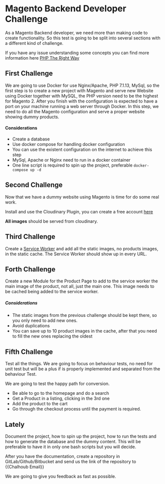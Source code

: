# Magento Backend Developer Challenge

As a Magento Backend developer, we need more than making code to create functionality. So this test is going to be split into several sections with a different kind of challenge.

If you have any issue understanding some concepts you can find more information here [PHP The Right Way](https://phptherightway.com/)


## First Challenge

We are going to use Docker for use Nginx/Apache, PHP 7.1.13, MySql, so the first step is to create a new project with Magento and serve new Website using Docker together with MySQL, the PHP version need to be the highest for Magento 2. After you finish with the configuration is expected to have a port on your machine running a web server through Docker. In this step, we need to do all the Magento configuration and serve a proper website showing dummy products. 

#### Considerations
- Create a database
- Use docker compose for handling docker configuration
- You can use the existent configuration on the internet to achieve this step
- MySql, Apache or Nginx need to run in a docker container 
- One line script is required to spin up the project, preferable ```docker-compose up -d```


## Second Challenge

Now that we have a dummy website using Magento is time for do some real work. 

Install and use the Cloudinary Plugin, you can create a free account [here](https://cloudinary.com/)

**All images** should be served from cloudinary.

## Third Challenge

Create a [Service Worker](https://developers.google.com/web/fundamentals/primers/service-workers/) and add all the static images, no products images, in the static cache. The Service Worker should show up in every URL. 


## Forth Challenge

Create a new Module for the Product Page to add to the service worker the main image of the product, not all, just the main one. This image needs to be cached being added to the service worker. 

##### Considerations
- The static images from the previous challenge should be kept there, so you only need to add new ones. 
- Avoid duplications
- You can save up to 10 product images in the cache, after that you need to fill the new ones replacing the oldest


## Fifth Challenge

Test all the things. We are going to focus on behaviour tests, no need for unit test but will be a plus if is properly implemented and separated from the behaviour Test.

We are going to test the happy path for conversion. 

- Be able to go to the homepage and do a search
- Get a Product in a listing, clicking in the 3rd one
- Add the product to the cart
- Go through the checkout process until the payment is required. 


## Lately 

Document the project, how to spin up the project, how to run the tests and how to generate the database and the dummy content. This will be preferable to have it in only one bash scripts but you will decide. 

After you have the documentation, create a repository in GitLab/Github/Bitbucket and send us the link of the repository to {{Chalhoub Email}}


We are going to give you feedback as fast as possible. 

